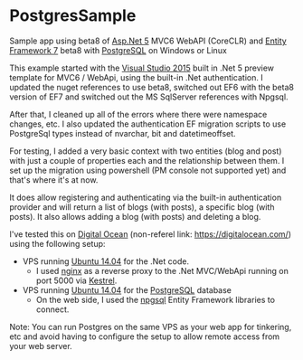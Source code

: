 # PostgresSample
Sample app using beta8 of <a href="https://github.com/aspnet/home">Asp.Net 5</a> MVC6 WebAPI (CoreCLR) and <a href="https://github.com/aspnet/EntityFramework">Entity Framework 7</a> beta8 with <a href="http://www.postgresql.org/">PostgreSQL</a> on Windows or Linux

This example started with the <a href="https://www.visualstudio.com/en-us/products/visual-studio-community-vs.aspx">Visual Studio 2015</a> built in .Net 5 preview template for MVC6 / WebApi, using the built-in .Net authentication. I updated the nuget references to use beta8, switched out EF6 with the beta8 version of EF7 and switched out the MS SqlServer references with Npgsql.

After that, I cleaned up all of the errors where there were namespace changes, etc. I also updated the authentication EF migration scripts to use PostgreSql types instead of nvarchar, bit and datetimeoffset.

For testing, I added a very basic context with two entities (blog and post) with just a couple of properties each and the relationship between them. I set up the migration using powershell (PM console not supported yet) and that's where it's at now.

It does allow registering and authenticating via the built-in authentication provider and will return a list of blogs (with posts), a specific blog (with posts). It also allows adding a blog (with posts) and deleting a blog.

I've tested this on <a href="https://www.digitalocean.com/features/linux-distribution/ubuntu/?refcode=a0f4b1dbfd78">Digital Ocean</a> (non-referel link: https://digitalocean.com/) using the following setup:

* VPS running <a href="http://releases.ubuntu.com/14.04/">Ubuntu 14.04</a> for the .Net code.
  * I used <a href="http://nginx.org/en/">nginx</a> as a reverse proxy to the .Net MVC/WebApi running on port 5000 via <a href="https://github.com/aspnet/KestrelHttpServer">Kestrel</a>.
* VPS running <a href="http://releases.ubuntu.com/14.04/">Ubuntu 14.04</a> for the <a href="http://www.postgresql.org/">PostgreSQL</a> database
  * On the web side, I used the <a href="http://www.npgsql.org/">npgsql</a> Entity Framework libraries to connect.

Note: You can run Postgres on the same VPS as your web app for tinkering, etc and avoid having to configure the setup to allow remote access from your web server.
